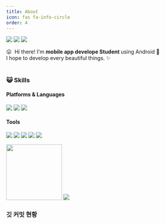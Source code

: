 ```yaml
---
title: About
icon: fas fa-info-circle
order: 4
---
```

<p>
  <a href="http://sey2.github.io" target="_blank"><img src="https://img.shields.io/badge/blog-FECC00?style=flat-square&logo=Bloglovin&logoColor=white"/></a>
   <a href="https://www.facebook.com/profile.php?id=100003781218202" target="_blank"><img src="https://img.shields.io/badge/Facebook-1877F2?style=flat-square&logo=facebook&logoColor=white"/></a>
    <a href="https://www.instagram.com/casio2978" target="_blank"> <img src="https://img.shields.io/badge/@casio2978-E4405F?style=flat-square&logo=Instagram&logoColor=white"/></a>

</p>

<p>
  😛&nbsp; Hi there! I'm <b>mobile app develope Student </b> using Android  🚀<br/>
  I hope to develop every beautiful things. ✨ <br/><br/>
</p>

### 😺 Skills
#### Platforms & Languages
<p>
<a>  <img src="https://img.shields.io/badge/Android-3DDC84?style=flat-square&logo=Android&logoColor=white"/></a>
  <a><img src="https://img.shields.io/badge/C Language-yellow?style=flat&logo=c&logoColor=white"/></a>
  <a><img src="https://img.shields.io/badge/Java-007396?style=flat-square&logo=Java&logoColor=white"/></a>

</p>

#### Tools
<p>
 <a> <img src="https://img.shields.io/badge/Visual_Studio-5C2D91?style=flat-square&logo=Visual-Studio&logoColor=white"/></a>
 <a> <img src="https://img.shields.io/badge/Visual_Studio_Code-007ACC?style=flat-square&logo=Visual-Studio-Code&logoColor=white"/></a>
 <a> <img src="https://img.shields.io/badge/Eclips_IDE-2C2255?style=flat-square&logo=Eclipse&logoColor=white"/></a>
 <a> <img src="https://img.shields.io/badge/Android_Studio-sky?style=flat-square&logo=AndroidStudio&logoColor=white"/></a>
 <a> <img src="https://img.shields.io/badge/Git-F05032?style=flat-square&logo=Git&logoColor=white"/></a>
</p>


<img src = "https://user-images.githubusercontent.com/54762273/147843353-69dff244-584e-42af-a147-33bde0f64d6d.png" width="150" height="150"> 


<img src="https://ghchart.rshah.org/219138/sey2"/>

### 깃 커밋 현황